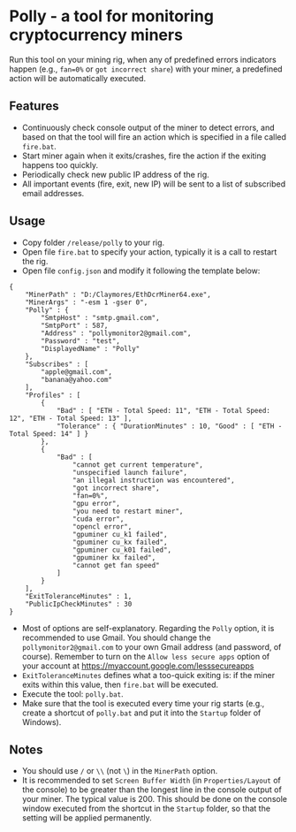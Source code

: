 # Polly - a tool for monitoring cryptocurrency miners

Run this tool on your mining rig, when any of predefined errors indicators happen (e.g., `fan=0%` or `got incorrect share`) with your miner, a predefined action will be automatically executed.

## Features
* Continuously check console output of the miner to detect errors, and based on that the tool will fire an action which is specified in a file called `fire.bat`.
* Start miner again when it exits/crashes, fire the action if the exiting happens too quickly.
* Periodically check new public IP address of the rig.
* All important events (fire, exit, new IP) will be sent to a list of subscribed email addresses.

## Usage
* Copy folder `/release/polly` to your rig.
* Open file `fire.bat` to specify your action, typically it is a call to restart the rig.
* Open file `config.json` and modify it following the template below:
```
{
    "MinerPath" : "D:/Claymores/EthDcrMiner64.exe",
    "MinerArgs" : "-esm 1 -gser 0",
    "Polly" : {
        "SmtpHost" : "smtp.gmail.com",
        "SmtpPort" : 587,
        "Address" : "pollymonitor2@gmail.com",
        "Password" : "test",
        "DisplayedName" : "Polly"
    },
    "Subscribes" : [
        "apple@gmail.com",
        "banana@yahoo.com"
    ],
    "Profiles" : [
        {
            "Bad" : [ "ETH - Total Speed: 11", "ETH - Total Speed: 12", "ETH - Total Speed: 13" ],
            "Tolerance" : { "DurationMinutes" : 10, "Good" : [ "ETH - Total Speed: 14" ] }
        },
        {
            "Bad" : [
                "cannot get current temperature",
                "unspecified launch failure",
                "an illegal instruction was encountered",
                "got incorrect share",
                "fan=0%",
                "gpu error",
                "you need to restart miner",
                "cuda error",
                "opencl error",
                "gpuminer cu_k1 failed",
                "gpuminer cu_kx failed",
                "gpuminer cu_k01 failed",
                "gpuminer kx failed",
                "cannot get fan speed"
            ]
        }
    ],
    "ExitToleranceMinutes" : 1,
    "PublicIpCheckMinutes" : 30
}
```
* Most of options are self-explanatory. Regarding the `Polly` option, it is recommended to use Gmail. You should change the `pollymonitor2@gmail.com` to your own Gmail address (and password, of course). Remember to turn on the  `Allow less secure apps` option of your account at https://myaccount.google.com/lesssecureapps
* `ExitToleranceMinutes` defines what a too-quick exiting is: if the miner exits within this value, then `fire.bat` will be executed.
* Execute the tool: `polly.bat`.
* Make sure that the tool is executed every time your rig starts (e.g., create a shortcut of `polly.bat` and put it into the `Startup` folder of Windows).

## Notes
* You should use `/` or `\\` (not `\`) in the `MinerPath` option.
* It is recommended to set `Screen Buffer Width` (in `Properties/Layout` of the console) to be greater than the longest line in the console output of your miner. The typical value is 200. This should be done on the console window executed from the shortcut in the `Startup` folder, so that the setting will be applied permanently.
